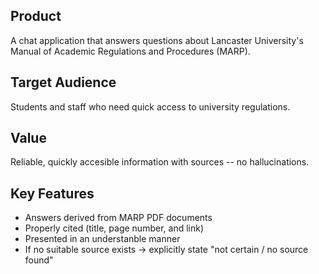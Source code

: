 ## Product
A chat application that answers questions about Lancaster University's Manual of Academic Regulations and Procedures (MARP). 

## Target Audience 
Students and staff who need quick access to university regulations.

## Value 
Reliable, quickly accesible information with sources -- no hallucinations. 

## Key Features 
- Answers derived from MARP PDF documents
- Properly cited (title, page number, and link)
- Presented in an understanble manner
- If no suitable source exists -> explicitly state "not certain / no source found"

